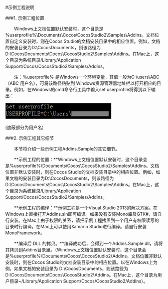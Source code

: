 
#示例工程说明

###1.	示例工程位置

&emsp;&emsp;Windows上文档位置默认安装时，这个目录是 %userprofile%\Documents\Cocos\CocosStudio2\Samples\Addins。文档位置自定义安装时，则在Cocos Studio的文档安装目录中的相应位置。例如，文档的安装目录为D:\CocosDocuments，则该路径为 D:\CocosDocuments\Cocos\CocosStudio2\Samples\Addins。在Mac上，这个目录为系统目录/Library/Application Support/Cocos/CocosStudio2/Samples/Addins。

&emsp;&emsp;注：%userprofile% 是Windows一个环境变量，其值一般为C:\users\ABC（ABC 用户名），可将该路径粘贴到 Windows资源管理器地址栏以打开相应的目录。例如，在Windows的cmd命令行工具中输入set userprofile将得到以下输出：

![image](res/image001.png) 
 
(遮蔽部分为用户名)

###2.	示例工程其它细节

&emsp;&emsp;本节将介绍一些示例工程Addins.Sample的其它细节。

&emsp;&emsp;**示例工程的位置：**Windows上文档位置默认安装时，这个目录会是%userprofile%\Documents\Cocos\CocosStudio2\Samples\Addins。文档位置非默认安装时，则在Cocos Studio的文档安装目录中的相应位置。例如，如果文档的安装目录为D:\CocosDocuments，则该路径为D:\CocosDocuments\Cocos\CocosStudio2\Samples\Addins。在Mac上，这个目录为系统目录/Library/Application Support/Cocos/CocosStudio2/Samples/Addins。

&emsp;&emsp;**示例工程的编译：**示例工程是一个Visual Studio 2013的解决方案。在Windows上直接打开Addins.sln即可编译。如果没有安装Mono库及GTK#，请自行安装。在Mac上由于权限的关系，请把示例工程拷贝到一个用户有权限读写的目录时行编译。在Mac上可以使用Xamarin Studio进行编译。请自行安装MonoFramework。

&emsp;&emsp;**编译后 DLL 的拷贝。**编译成功后，会得到一个Addins.Sample.dll，请将其拷贝到Addins目录里。（Windows上文档位置默认安装时，这个目录会是%userprofile%\Documents\Cocos\CocosStudio2\Addins。文档位置非默认安装时，则在Cocos Studio的文档安装目录中的相应位置。以在Windows上为例，如果文档的安装目录为 D:\CocosDocuments，则该路径为D:\CocosDocuments\Cocos\CocosStudio2\Addins。在Mac上，这个目录为用户目录~/Library/Application Support/Cocos/CocosStudio2/Addins）。
